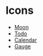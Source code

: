 # Icons

- [Moon](https://github.com/domenicosolazzo/practice-sketch/tree/master/icons/moon)
- [Todo](https://github.com/domenicosolazzo/practice-sketch/tree/master/icons/todo)
- [Calendar](https://github.com/domenicosolazzo/practice-sketch/tree/master/icons/calendar)
- [Gauge](https://github.com/domenicosolazzo/practice-sketch/tree/master/icons/gauge)
